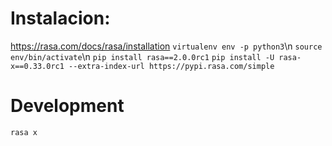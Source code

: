 # Instalacion:
https://rasa.com/docs/rasa/installation
`virtualenv env -p python3`\n
`source env/bin/activate`\n
`pip install rasa==2.0.0rc1`
`pip install -U rasa-x==0.33.0rc1 --extra-index-url https://pypi.rasa.com/simple`

# Development
`rasa x`

